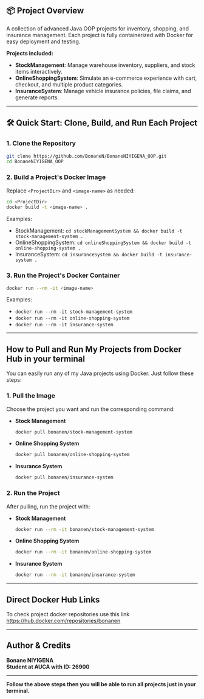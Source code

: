 ## 📦 Project Overview

A collection of advanced Java OOP projects for inventory, shopping, and insurance management. Each project is fully containerized with Docker for easy deployment and testing.

**Projects included:**
- **StockManagement**: Manage warehouse inventory, suppliers, and stock items interactively.
- **OnlineShoppingSystem**: Simulate an e-commerce experience with cart, checkout, and multiple product categories.
- **InsuranceSystem**: Manage vehicle insurance policies, file claims, and generate reports.

---

## 🛠️ Quick Start: Clone, Build, and Run Each Project

### 1. Clone the Repository
```sh
git clone https://github.com/BonaneN/BonaneNIYIGENA_OOP.git
cd BonaneNIYIGENA_OOP
```

### 2. Build a Project's Docker Image
Replace `<ProjectDir>` and `<image-name>` as needed:
```sh
cd <ProjectDir>
docker build -t <image-name> .
```
Examples:
- StockManagement: `cd stockManagementSystem && docker build -t stock-management-system .`
- OnlineShoppingSystem: `cd onlineShoppingSystem && docker build -t online-shopping-system .`
- InsuranceSystem: `cd insuranceSystem && docker build -t insurance-system .`

### 3. Run the Project's Docker Container
```sh
docker run --rm -it <image-name>
```
Examples:
- `docker run --rm -it stock-management-system`
- `docker run --rm -it online-shopping-system`
- `docker run --rm -it insurance-system`

---

## How to Pull and Run My Projects from Docker Hub in your terminal 

You can easily run any of my Java projects using Docker. Just follow these steps:

### 1. Pull the Image
Choose the project you want and run the corresponding command:

- **Stock Management**
  ```sh
  docker pull bonanen/stock-management-system
  ```
- **Online Shopping System**
  ```sh
  docker pull bonanen/online-shopping-system
  ```
- **Insurance System**
  ```sh
  docker pull bonanen/insurance-system
  ```

### 2. Run the Project
After pulling, run the project with:

- **Stock Management**
  ```sh
  docker run --rm -it bonanen/stock-management-system
  ```
- **Online Shopping System**
  ```sh
  docker run --rm -it bonanen/online-shopping-system
  ```
- **Insurance System**
  ```sh
  docker run --rm -it bonanen/insurance-system
  ```

---

## Direct Docker Hub Links
To check project docker repositories use this link
https://hub.docker.com/repositories/bonanen

---

## Author & Credits

**Bonane NIYIGENA**  
**Student at AUCA with ID: 26900**

---

**Follow the above steps then you will be able to run all projects just in your terminal.**
